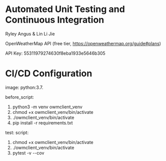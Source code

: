 # Automated Unit Testing and Continuous Integration

Ryley Angus & Lin Li Jie


OpenWeatherMap API (free tier, https://openweathermap.org/guide#plans)


API Key: 55311979274630f8eba1933e5646b305

# CI/CD Configuration
image: python:3.7.


before_script:
1. python3 -m venv owmclient_venv
2. chmod +x owmclient_venv/bin/activate
3. ./owmclient_venv/bin/activate
4. pip install -r requirements.txt
 
test:
 script:
 1. chmod +x owmclient_venv/bin/activate
 2. ./owmclient_venv/bin/activate
 3. pytest -v --cov
